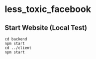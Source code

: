 # less_toxic_facebook

## Start Website (Local Test)
```
cd backend
npm start
cd ../client
npm start
```
